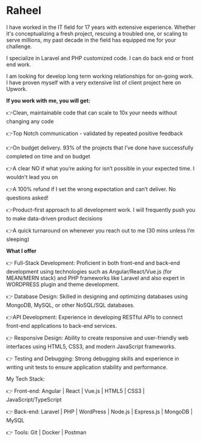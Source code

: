 # Raheel

I have worked in the IT field for 17 years with extensive experience. Whether it's conceptualizing a fresh project, rescuing a troubled one, or scaling to serve millions, my past decade in the field has equipped me for your challenge.

I specialize in Laravel and PHP customized code. I can do back end or front end work.

I am looking for develop long term working relationships for on-going work. I have proven myself with a very extensive list of client project here on Upwork.

**If you work with me, you will get:**

👉Clean, maintainable code that can scale to 10x your needs without changing any code

👉Top Notch communication - validated by repeated positive feedback

👉On budget delivery. 93% of the projects that I’ve done have successfully completed on time and on budget

👉A clear NO if what you’re asking for isn’t possible in your expected time. I wouldn’t lead you on

👉A 100% refund if I set the wrong expectation and can’t deliver. No questions asked!

👉Product-first approach to all development work. I will frequently push you to make data-driven product decisions

👉A quick turnaround on whenever you reach out to me (30 mins unless I’m sleeping)


**What I offer**

👉 Full-Stack Development: Proficient in both front-end and back-end development using technologies such as Angular/React/Vue.js (for MEAN/MERN stack) and PHP frameworks like Laravel and also expert in WORDPRESS plugin and theme development.

👉 Database Design: Skilled in designing and optimizing databases using MongoDB, MySQL, or other NoSQL/SQL databases.

👉API Development: Experience in developing RESTful APIs to connect front-end applications to back-end services.

👉 Responsive Design: Ability to create responsive and user-friendly web interfaces using HTML5, CSS3, and modern JavaScript frameworks.

👉 Testing and Debugging: Strong debugging skills and experience in writing unit tests to ensure application stability and performance.

My Tech Stack:

👉 Front-end: Angular | React | Vue.js | HTML5 | CSS3 | JavaScript/TypeScript

👉 Back-end: Laravel | PHP | WordPress | Node.js | Express.js | MongoDB | MySQL

👉 Tools: Git | Docker | Postman
